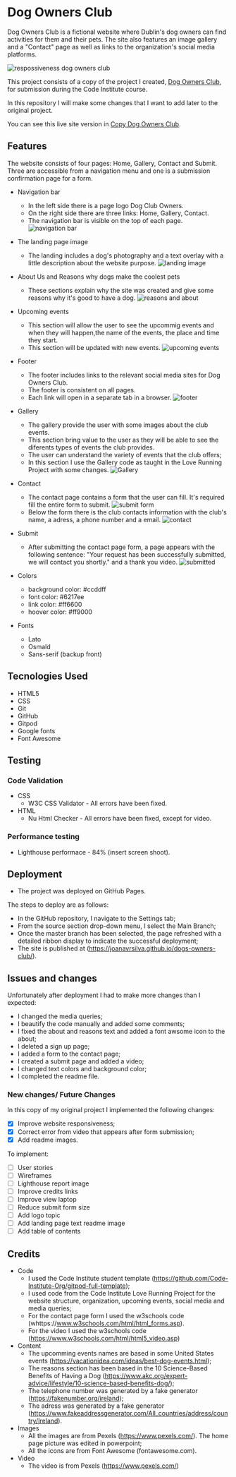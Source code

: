 # Dog Owners Club 
Dog Owners Club is a fictional website where Dublin's dog owners can find activities for them and their pets.
The site also features an image gallery and a "Contact" page as well as links to the organization's social media platforms.

![respossiveness dog owners club](https://user-images.githubusercontent.com/83631970/158605251-4530cc60-4726-4dc5-8332-ff2b4d07fc0b.png)

This project consists of a copy of the project I created, [Dog Owners Club](https://joanavrsilva.github.io/dog-owners-club/), for submission during the Code Institute course.

In this repository I will make some changes that I want to add later to the original project.

You can see this live site version in [Copy Dog Owners Club](https://joanavrsilva.github.io/copy-dog-owners-club/).


## Features
The website consists of four pages: Home, Gallery, Contact and Submit. Three are accessible from a navigation menu and one is a submission confirmation page for a form.

* Navigation bar
    * In the left side there is a page logo Dog Club Owners. 
    * On the right side there are three links: Home, Gallery, Contact.
    * The navigation bar is visible on the top of each page.
    ![navigation bar](https://user-images.githubusercontent.com/83631970/158605805-23f3e498-6537-446c-aa81-adc52f61a85d.png)

* The landing page image
    * The landing includes a dog's photography and a text overlay with a little description about the website purpose.
    ![landing image](https://user-images.githubusercontent.com/83631970/158606352-0ce03df7-6d6d-4070-a98d-a7493a2e7352.png)

* About Us and Reasons why dogs make the coolest pets
    * These sections explain why the site was created and give some reasons why it's good to have a dog.
    ![reasons and about](https://user-images.githubusercontent.com/83631970/158608379-72a564e8-b658-446d-9ba0-1b02c750b7b2.png)

* Upcoming events
    * This section will allow the user to see the upcommig events and when they will happen,the name of the events, the place and time they start.
    * This section will be updated with new events.
    ![upcoming events](https://user-images.githubusercontent.com/83631970/158607871-03a29b44-11e8-4f34-bfd9-ef0adb37e511.png)
 
* Footer
    * The footer includes links to the relevant social media sites for Dog Owners Club.
    * The footer is consistent on all pages.
    * Each link will open in a separate tab in a browser.
    ![footer](https://user-images.githubusercontent.com/83631970/158607960-cd6f5b71-72c3-47b5-a17e-147dc0287418.png)

* Gallery
    * The gallery provide the user with some images about the club events.
    * This section bring value to the user as they will be able to see the diferents types of events the club provides.
    * The user can understand the variety of events that the club offers;
    * In this section I use the Gallery code as taught in the Love Running Project with some changes.
    ![Gallery](https://user-images.githubusercontent.com/83631970/158610173-12407b2d-e583-46b8-a0be-5c1226892b70.png)

* Contact
    * The contact page contains a form that the user can fill. It's required fill the entire form to submit. 
    ![submit form](https://user-images.githubusercontent.com/83631970/158610260-e310627c-cf1a-4b66-9a42-c60f6b25f312.png)
    * Below the form there is the club contacts information with the club's name, a adress, a phone number and a email.
    ![contact](https://user-images.githubusercontent.com/83631970/158609511-3ceaf42c-4797-4724-97b2-5426f980882b.png)

* Submit
    * After submitting the contact page form, a page appears with the following sentence: "Your request has been successfully submitted, we will contact you shortly." and a thank you video.
    ![submitted](https://user-images.githubusercontent.com/83631970/158611685-40df07f5-7e0e-4dbf-9b35-a43a0fe96761.png)

* Colors
    * background color: #ccddff
    * font color: #6217ee
    * link color: #ff6600
    * hoover color: #ff9000

* Fonts
    * Lato
    * Osmald
    * Sans-serif (backup front)

## Tecnologies Used
* HTML5 
* CSS
* Git
* GitHub
* Gitpod
* Google fonts
* Font Awesome 

## Testing
### Code Validation
* CSS
    * W3C CSS Validator - All errors have been fixed.
* HTML
    * Nu Html Checker - All errors have been fixed, except for video.

### Performance testing
* Lighthouse performace - 84% (insert screen shoot).

## Deployment
* The project was deployed on GitHub Pages.

The steps to deploy are as follows:
* In the GitHub repository, I navigate to the Settings tab;
* From the source section drop-down menu, I select the Main Branch;
* Once the master branch has been selected, the page refreshed with a detailed ribbon display to indicate the successful deployment;
* The site is published at (https://joanavrsilva.github.io/dogs-owners-club/).

## Issues and changes
Unfortunately after deployment I had to make more changes than I expected:
* I changed the media queries;
* I beautify the code manually and added some comments;
* I fixed the about and reasons text and added a font awsome icon to the about;
* I deleted a sign up page;
* I added a form to the contact page;
* I created a submit page and added a video;
* I changed text colors and background color;
* I completed the readme file.

### New changes/ Future Changes
In this copy of my original project I implemented the following changes:
- [x] Improve website responsiveness;
- [x] Correct error from video that appears after form submission;
- [x] Add readme images. 

To implement:
- [ ] User stories
- [ ] Wireframes
- [ ] Lighthouse report image
- [ ] Improve credits links
- [ ] Improve view laptop
- [ ] Reduce submit form size
- [ ] Add logo topic
- [ ] Add landing page text readme image
- [ ] Add table of contents

## Credits
* Code
    * I used the Code Institute student template (https://github.com/Code-Institute-Org/gitpod-full-template);
    * I used code from the Code Institute Love Running Project for the website structure, organization, upcoming events, social media and media queries;
    * For the contact page form I used the w3schools code (whttps://www.w3schools.com/html/html_forms.asp).
    * For the video I used the w3schools code (https://www.w3schools.com/html/html5_video.asp)
* Content
    * The upcomming events names are based in some United States events (https://vacationidea.com/ideas/best-dog-events.html);
    * The reasons section has been based in the 10 Science-Based Benefits of Having a Dog (https://www.akc.org/expert-advice/lifestyle/10-science-based-benefits-dog/);
    * The telephone number was generated by a fake generator (https://fakenumber.org/ireland);
    * The adress  was generated by a fake generator (https://www.fakeaddressgenerator.com/All_countries/address/country/Ireland).
* Images
    * All the images are from Pexels (https://www.pexels.com/). The home page picture was edited in powerpoint;
    * All the icons are from Font Awesome (fontawesome.com).
* Video
    * The video is from Pexels (https://www.pexels.com/)
